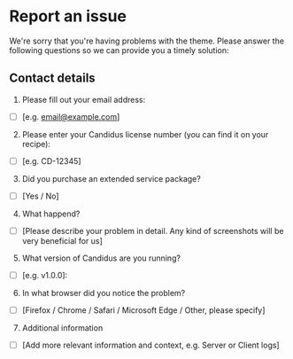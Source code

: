 # Report an issue

We're sorry that you're having problems with the theme. Please answer the following questions so we can provide you a timely solution:

## Contact details

1. Please fill out your email address:

- [ ] [e.g. email@example.com]

2. Please enter your Candidus license number (you can find it on your recipe):

- [ ] [e.g. CD-12345]

3. Did you purchase an extended service package?

- [ ] [Yes / No]

4. What happend?

- [ ] [Please describe your problem in detail. Any kind of screenshots will be very beneficial for us]

5. What version of Candidus are you running?

- [ ] [e.g. v1.0.0]:

6. In what browser did you notice the problem?

- [ ] [Firefox / Chrome / Safari / Microsoft Edge / Other, please specify]

7. Additional information

- [ ] [Add more relevant information and context, e.g. Server or Client logs]
